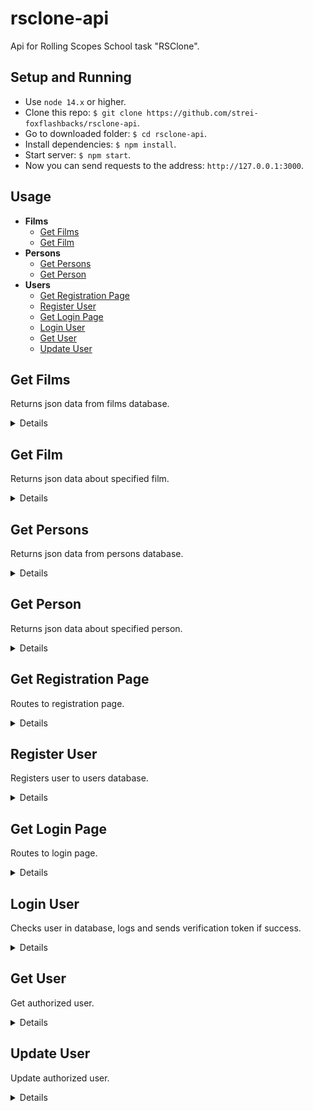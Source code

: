 # rsclone-api
Api for Rolling Scopes School task "RSClone".

## Setup and Running
- Use `node 14.x` or higher.
- Clone this repo: `$ git clone https://github.com/strei-foxflashbacks/rsclone-api`.
- Go to downloaded folder: `$ cd rsclone-api`.
- Install dependencies: `$ npm install`.
- Start server: `$ npm start`.
- Now you can send requests to the address: `http://127.0.0.1:3000`.

## Usage

- **Films**
    - [Get Films](https://github.com/strei-foxflashbacks/rsclone-api/tree/develop#get-films)
    - [Get Film](https://github.com/strei-foxflashbacks/rsclone-api/tree/develop#get-film)
- **Persons**
    - [Get Persons](https://github.com/strei-foxflashbacks/rsclone-api/tree/develop#get-persons)
    - [Get Person](https://github.com/strei-foxflashbacks/rsclone-api/tree/develop#get-person)
- **Users**
    - [Get Registration Page](https://github.com/strei-foxflashbacks/rsclone-api/tree/develop#get-registration-page)
    - [Register User](https://github.com/strei-foxflashbacks/rsclone-api/tree/develop#register-user)
    - [Get Login Page](https://github.com/strei-foxflashbacks/rsclone-api/tree/develop#get-login-page)
    - [Login User](https://github.com/strei-foxflashbacks/rsclone-api/tree/develop#login-user)
    - [Get User](https://github.com/strei-foxflashbacks/rsclone-api/tree/develop#get-user)
    - [Update User](https://github.com/strei-foxflashbacks/rsclone-api/tree/develop#update-user)

**Get Films**
----
Returns json data from films database.

<details>

* **URL**

    /films

* **Method:**

    `GET`

* **Headers:**

    None

*  **URL Params**

    None

* **Query Params**

    **Optional:**

    `page=[integer]`

    `limit=[integer]`

    If `limit` param is passed api returns a header `X-Total-Count` that countains total number of records.

* **Data Params**

    None

* **Success Response:**

  * **Code:** 200 OK <br />
    **Content:**
    ```JavaScript
      [
        {
          id: 1,
          name: 'Континенталь',
          slogan: 'Испанская версия «Острых козырьков»',
          ratings: [7, 7],
          age: '16+',
          originalName: 'El Continental',
          poster: 'https://pic.showjet.ru/pics/57358089-7937-4e8c-b650-7a44bac85d5f/10x5/1250.jpg',
          summary: '1 сезон / криминал, драма, 2018',
          trailer: [{ thumbnail: 'https://pic.showjet.ru/pics/eafa7275-22f1-42eb-aeb0-04b8f2baa190/10x5/550.jpg', src: '', subtitles: [{ src: '', srcLang: '', label: '' }] }],
          thumbnails: [
            'https://pic.showjet.ru/pics/d8a6a58d-1e25-4310-ba96-09883523b26e/10x7/1000.jpg',
            'https://pic.showjet.ru/pics/65bb0ba9-8922-4a8e-a333-1e03ff2d01c9/10x7/1000.jpg',
            'https://pic.showjet.ru/pics/425bc2c0-ffad-4194-bff9-d176c9c81ca6/10x7/1000.jpg',
            'https://pic.showjet.ru/pics/ed11242f-86b0-4464-ab2e-4fa7566deef2/10x7/1000.jpg',
            'https://pic.showjet.ru/pics/82677ac2-45f6-4ef1-be12-30a126f19d0d/10x7/1000.jpg',
            'https://pic.showjet.ru/pics/a0fb80d3-654b-4164-8a85-15d65c0be4d7/10x7/1000.jpg',
          ],
          description: 'Стильная гангстерская драма из Испании в лучших традициях «Острых козырьков». \nМадрид, 1920-е годы. Местный гангстер Рикардо Леон промышляет нелегальной продажей алкоголя и хочет расширить свой бизнес. Он решает возродить пафосное, но убыточного кафе «Континенталь», чтобы превратить его в самое модное заведение города. Однако Леон преследует личные цели: завоевать сердце своенравной дочери владельца «Континенталя» и переиграть главного врага — собственного дядю.',
          usersRating: 5,
          reviews: [''],
          genre: 'криминал, драма',
          release: ['17 сентября 2018 г.', '01 июля 2021 г.'],
          audio: 'Испанский, Русский',
          countries: 'Испания',
          actors: [
            { personId: 62, role: 'Белице' },
            { personId: 63, role: 'Баэна' },
            { personId: 64, role: 'Глория' },
            { personId: 65, role: 'Альфонсо Абаскал' },
            { personId: 66, role: 'Рикардо Леон' },
            { personId: 67, role: 'Андреа Абаскал' },
          ],
          director: [
            { personId: 68, role: 'Frank Ariza' },
            { personId: 69, role: 'Kiké Maíllo' },
          ],
          producers: [
            { personId: 68, role: 'Frank Ariza' },
            { personId: 70, role: 'Maite López Pisonero' },
          ],
          facts: [
            '',
          ],
          wins: ['Телевизионная премия BAFTA: Лучшие визуальные эффекты'],
          type: 'serial',
          serial: {
            seasonsQty: 1,
            seasons: [
              {
                seasonInfo: 'Сезон 1 / 2010',
                episodes: [
                  {
                    name: 'Эпизод 1',
                    thumbnail: 'https://pic.showjet.ru/pics/91b51c45-7915-4c7a-a3fc-8c9213eaab0e/10x7/400.jpg',
                    src: '',
                    subtitles: [{ src: '', srcLang: '', label: '' }]
                  },
                  {
                    name: 'Эпизод 2',
                    thumbnail: 'https://pic.showjet.ru/pics/ee3ce08e-c57c-463e-b3d5-0592358160d3/10x7/400.jpg',
                    src: '',
                    subtitles: [{ src: '', srcLang: '', label: '' }]
                  },
                  {
                    name: 'Эпизод 3',
                    thumbnail: 'https://pic.showjet.ru/pics/fb8f8a02-cc38-4aaa-bf5a-3365488f3a83/10x7/400.jpg',
                    src: '',
                    subtitles: [{ src: '', srcLang: '', label: '' }]
                  },
                  {
                    name: 'Эпизод 4',
                    thumbnail: 'https://pic.showjet.ru/pics/f4079f61-9e69-4664-950f-dc47917233b0/10x7/400.jpg',
                    src: '',
                    subtitles: [{ src: '', srcLang: '', label: '' }]
                  },
                ],
              },
            ],
          },
        },
      ]
    ```
    **Headers:**
    ```
      "X-Total-Count": "10"
    ```

* **Error Response:**

    None

* **Notes:**

    None

</details>

**Get Film**
----
Returns json data about specified film.

<details>

* **URL**

    /films/:id

* **Method:**

    `GET`

* **Headers:**

    None

*  **URL Params**

    **Required:**

    `id=[integer]`

* **Query Params**

    **Optional:**

    `season=[integer]`

    * **Success Response:**

      * **Code:** 200 OK <br />
        **Content:**
        ```JavaScript
          {
            seasonInfo: 'Сезон 1 / 2010',
            episodes: [
              {
                name: 'Эпизод 1',
                thumbnail: 'https://pic.showjet.ru/pics/91b51c45-7915-4c7a-a3fc-8c9213eaab0e/10x7/400.jpg',
                src: ''
              },
              {
                name: 'Эпизод 2',
                thumbnail: 'https://pic.showjet.ru/pics/ee3ce08e-c57c-463e-b3d5-0592358160d3/10x7/400.jpg',
                src: ''
              },
              {
                name: 'Эпизод 3',
                thumbnail: 'https://pic.showjet.ru/pics/fb8f8a02-cc38-4aaa-bf5a-3365488f3a83/10x7/400.jpg',
                src: ''
              },
              {
                name: 'Эпизод 4',
                thumbnail: 'https://pic.showjet.ru/pics/f4079f61-9e69-4664-950f-dc47917233b0/10x7/400.jpg',
                src: ''
              },
            ]
          }
        ```
    * **Error Response:**

      * **Code:** 404 NOT FOUND <br />
        **Content:**

        No such season, sorry

* **Data Params**

    None

* **Success Response:**

  * **Code:** 200 OK <br />
    **Content:**
    ```JavaScript
      {
        id: 1,
        name: 'Континенталь',
        slogan: 'Испанская версия «Острых козырьков»',
        ratings: [7, 7],
        age: '16+',
        originalName: 'El Continental',
        poster: 'https://pic.showjet.ru/pics/57358089-7937-4e8c-b650-7a44bac85d5f/10x5/1250.jpg',
        summary: '1 сезон / криминал, драма, 2018',
        trailer: [{ thumbnail: 'https://pic.showjet.ru/pics/eafa7275-22f1-42eb-aeb0-04b8f2baa190/10x5/550.jpg', src: '', subtitles: [{ src: '', srcLang: '', label: '' }] }],
        thumbnails: [
          'https://pic.showjet.ru/pics/d8a6a58d-1e25-4310-ba96-09883523b26e/10x7/1000.jpg',
          'https://pic.showjet.ru/pics/65bb0ba9-8922-4a8e-a333-1e03ff2d01c9/10x7/1000.jpg',
          'https://pic.showjet.ru/pics/425bc2c0-ffad-4194-bff9-d176c9c81ca6/10x7/1000.jpg',
          'https://pic.showjet.ru/pics/ed11242f-86b0-4464-ab2e-4fa7566deef2/10x7/1000.jpg',
          'https://pic.showjet.ru/pics/82677ac2-45f6-4ef1-be12-30a126f19d0d/10x7/1000.jpg',
          'https://pic.showjet.ru/pics/a0fb80d3-654b-4164-8a85-15d65c0be4d7/10x7/1000.jpg',
        ],
        description: 'Стильная гангстерская драма из Испании в лучших традициях «Острых козырьков». \nМадрид, 1920-е годы. Местный гангстер Рикардо Леон промышляет нелегальной продажей алкоголя и хочет расширить свой бизнес. Он решает возродить пафосное, но убыточного кафе «Континенталь», чтобы превратить его в самое модное заведение города. Однако Леон преследует личные цели: завоевать сердце своенравной дочери владельца «Континенталя» и переиграть главного врага — собственного дядю.',
        usersRating: 5,
        reviews: [''],
        genre: 'криминал, драма',
        release: ['17 сентября 2018 г.', '01 июля 2021 г.'],
        audio: 'Испанский, Русский',
        countries: 'Испания',
        actors: [
          { personId: 62, role: 'Белице' },
          { personId: 63, role: 'Баэна' },
          { personId: 64, role: 'Глория' },
          { personId: 65, role: 'Альфонсо Абаскал' },
          { personId: 66, role: 'Рикардо Леон' },
          { personId: 67, role: 'Андреа Абаскал' },
        ],
        director: [
          { personId: 68, role: 'Frank Ariza' },
          { personId: 69, role: 'Kiké Maíllo' },
        ],
        producers: [
          { personId: 68, role: 'Frank Ariza' },
          { personId: 70, role: 'Maite López Pisonero' },
        ],
        facts: [
          '',
        ],
        wins: ['Телевизионная премия BAFTA: Лучшие визуальные эффекты'],
        type: 'serial',
        serial: {
          seasonsQty: 1,
          seasons: [
            {
              seasonInfo: 'Сезон 1 / 2010',
              episodes: [
                {
                  name: 'Эпизод 1',
                  thumbnail: 'https://pic.showjet.ru/pics/91b51c45-7915-4c7a-a3fc-8c9213eaab0e/10x7/400.jpg',
                  src: ''
                },
                {
                  name: 'Эпизод 2',
                  thumbnail: 'https://pic.showjet.ru/pics/ee3ce08e-c57c-463e-b3d5-0592358160d3/10x7/400.jpg',
                  src: ''
                },
                {
                  name: 'Эпизод 3',
                  thumbnail: 'https://pic.showjet.ru/pics/fb8f8a02-cc38-4aaa-bf5a-3365488f3a83/10x7/400.jpg',
                  src: ''
                },
                {
                  name: 'Эпизод 4',
                  thumbnail: 'https://pic.showjet.ru/pics/f4079f61-9e69-4664-950f-dc47917233b0/10x7/400.jpg',
                  src: ''
                },
              ],
            },
          ],
        },
      }
    ```

* **Error Response:**

  * **Code:** 404 NOT FOUND <br />
    **Content:**

    No such film, sorry

* **Notes:**

    None

</details>

**Get Persons**
----
Returns json data from persons database.

<details>

* **URL**

    /persons

* **Method:**

    `GET`

* **Headers:**

    None

*  **URL Params**

    None

* **Query Params**

    None

* **Data Params**

    None

* **Success Response:**

  * **Code:** 200 OK <br />
    **Content:**
    ```JavaScript
      [
        {
          id: 1,
          img: 'https://pic.showjet.ru/pics/932b74ff-6252-43f7-85e4-b85aea3e7102/10x5/1250.jpg',
          imgMin: 'https://pic.showjet.ru/pics/932b74ff-6252-43f7-85e4-b85aea3e7102/10x10/100.jpg',
          nameRu: 'Стив Пембертон',
          nameEn: 'Steve Pemberton',
          profession: 'актёр, режиссёр, сценарист, продюсер',
          birth: 'Дата рождения 01 сентября 1967 г., Блэкберн, Ланкашир, Англия, Великобритания',
          filmIds: [2],
        }
      ]
    ```

* **Error Response:**

    None

</details>

**Get Person**
----
Returns json data about specified person.

<details>

* **URL**

    /persons/:id

* **Method:**

    `GET`

* **Headers:**

    None

*  **URL Params**

    **Required:**

    `id=[integer]`

* **Query Params**

    None

* **Data Params**

    None

* **Success Response:**

  * **Code:** 200 OK <br />
    **Content:**
    ```JavaScript
      {
        id: 1,
        img: 'https://pic.showjet.ru/pics/932b74ff-6252-43f7-85e4-b85aea3e7102/10x5/1250.jpg',
        imgMin: 'https://pic.showjet.ru/pics/932b74ff-6252-43f7-85e4-b85aea3e7102/10x10/100.jpg',
        nameRu: 'Стив Пембертон',
        nameEn: 'Steve Pemberton',
        profession: 'актёр, режиссёр, сценарист, продюсер',
        birth: 'Дата рождения 01 сентября 1967 г., Блэкберн, Ланкашир, Англия, Великобритания',
        filmIds: [2],
      }
    ```

* **Error Response:**

  * **Code:** 404 NOT FOUND <br />
    **Content:**

    No such person, sorry

</details>

**Get Registration Page**
----
Routes to registration page.

<details>

* **URL**

    /users/register

* **Method:**

    `GET`

* **Headers:**

    None

*  **URL Params**

    None

* **Query Params**

    None

* **Data Params**

    None

* **Success Response:**

  **Content:**

    `Registration page`

* **Error Response:**

    None

</details>

**Register User**
----
Registers user to users database.

<details>

* **URL**

    /users/register

* **Method:**

    `POST`

* **Headers:**

    `'Content-Type': 'application/json'`

*  **URL Params**

    None

* **Query Params**

    None

* **Data Params**

    ```JavaScript
      {
        name: string,
        email: string,
        password: string
      }
    ```

* **Success Response:**

  * **Code:** 200 OK <br />
    **Content:**

    Redirects to /users/login

* **Error Response:**

    Redirects to /users/register

</details>

**Get Login Page**
----
Routes to login page.

<details>

* **URL**

    /users/login

* **Method:**

    `GET`

* **Headers:**

    None

*  **URL Params**

    None

* **Query Params**

    None

* **Data Params**

    None

* **Success Response:**

  * **Code:** 200 OK <br />
    **Content:**

      `Login page`

* **Error Response:**

    None

</details>

**Login User**
----
Checks user in database, logs and sends verification token if success.

<details>

* **URL**

    /users/login

* **Method:**

    `POST`

* **Headers:**

    `'Content-Type': 'application/json'`

*  **URL Params**

    None

* **Query Params**

    None

* **Data Params**

    ```JavaScript
      {
        email: string,
        password: string
      }
    ```

* **Success Response:**

  * **Code:** 200 OK <br />
    **Content (If user is not logged):**

    ```JavaScript
      token: string
    ```

* **Error Response:**

  * **Code:** 401 Unauthorized <br />
    **Content (if wrong login or not registered):**

    User not found

    **Content (if wrong password):**

    Wrong password

</details>

**Get User**
----
Get authorized user.

<details>

* **URL**

    /users

* **Method:**

    `GET`

* **Headers:**

    `'Content-Type': 'application/json'`,
    `'Authorization': 'Bearer <your token>'`

*  **URL Params**

    None

* **Query Params**

    None

* **Data Params**

    None

* **Success Response:**

  * **Code:** 200 OK <br />
    **Content:**

    ```JavaScript
      {
        id: string,
        name: string,
        email: string,
        password: string,
        userpic: string,
        birthday: string,
        sex: null | 'Мужчина' | 'Женщина',
        phone: string,
        collection: {
          playlist: [
            {
              name: string,
              thumbnail: string,
              src: string,
              subtitles: [
                {
                  src: string,
                  srcLang: string,
                  label: string,
                },
              ],
            },
          ],
          films: number[],
          persons: number[],
        },
      }
    ```

* **Error Response:**

  * **Code:** 401 Unauthorized <br />
    **Content:**

    None

</details>

**Update User**
----
Update authorized user.

<details>

* **URL**

    /users

* **Method:**

    `PATCH`

* **Headers:**

    `'Content-Type': 'application/json'`,
    `'Authorization': 'Bearer <your token>'`

*  **URL Params**

    None

* **Query Params**

    None

* **Data Params**

    ```JavaScript
      {
        // Data to update
      }
    ```

* **Success Response:**

  * **Code:** 200 OK <br />
    **Content:**

    ```JavaScript
      {
        id: string,
        name: string,
        email: string,
        password: string,
        userpic: string,
        birthday: string,
        sex: null | 'Мужчина' | 'Женщина',
        phone: string,
        collection: {
          playlist: [
            {
              name: string,
              thumbnail: string,
              src: string,
              subtitles: [
                {
                  src: string,
                  srcLang: string,
                  label: string,
                },
              ],
            },
          ],
          films: number[],
          persons: number[],
        },
      }
    ```

* **Error Response:**

  * **Code:** 401 Unauthorized <br />
    **Content:**

    None

</details>
